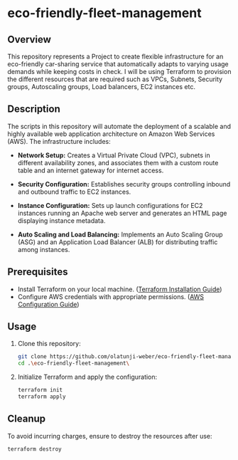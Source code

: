 # eco-friendly-fleet-management

## Overview

This repository represents a Project to create flexible infrastructure for an eco-friendly car-sharing service that automatically adapts to varying usage demands while keeping costs in check. I will be using Terraform to provision the different resources that are required such as VPCs, Subnets, Security groups, Autoscaling groups, Load balancers, EC2 instances etc.

## Description

The scripts in this repository will automate the deployment of a scalable and highly available web application architecture on Amazon Web Services (AWS). The infrastructure includes:

- **Network Setup:** Creates a Virtual Private Cloud (VPC), subnets in different availability zones, and associates them with a custom route table and an internet gateway for internet access.

- **Security Configuration:** Establishes security groups controlling inbound and outbound traffic to EC2 instances.

- **Instance Configuration:** Sets up launch configurations for EC2 instances running an Apache web server and generates an HTML page displaying instance metadata.

- **Auto Scaling and Load Balancing:** Implements an Auto Scaling Group (ASG) and an Application Load Balancer (ALB) for distributing traffic among instances.

## Prerequisites

- Install Terraform on your local machine. ([Terraform Installation Guide](https://learn.hashicorp.com/tutorials/terraform/install-cli))
- Configure AWS credentials with appropriate permissions. ([AWS Configuration Guide](https://docs.aws.amazon.com/cli/latest/userguide/cli-configure-files.html))

## Usage

1. Clone this repository:

    ```bash
    git clone https://github.com/olatunji-weber/eco-friendly-fleet-management.git
    cd .\eco-friendly-fleet-management\
    ```

2. Initialize Terraform and apply the configuration:

    ```bash
    terraform init
    terraform apply
    ```

## Cleanup

To avoid incurring charges, ensure to destroy the resources after use:

```bash
terraform destroy
```
